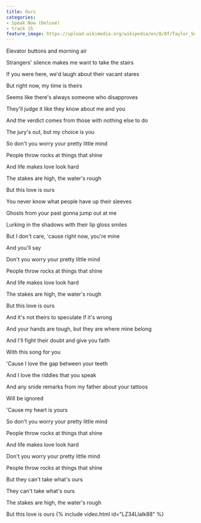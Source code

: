 ```yaml
---
title: Ours
categories:
- Speak Now (Deluxe)
- track 15
feature_image: https://upload.wikimedia.org/wikipedia/en/8/8f/Taylor_Swift_-_Speak_Now_cover.png
--- 
```

Elevator buttons and morning air

Strangers' silence makes me want to take the stairs

If you were here, we'd laugh about their vacant stares

But right now, my time is theirs

Seems like there's always someone who disapproves

They'll judge it like they know about me and you

And the verdict comes from those with nothing else to do

The jury's out, but my choice is you

So don't you worry your pretty little mind

People throw rocks at things that shine

And life makes love look hard

The stakes are high, the water's rough

But this love is ours

You never know what people have up their sleeves

Ghosts from your past gonna jump out at me

Lurking in the shadows with their lip gloss smiles

But I don't care, 'cause right now, you're mine

And you'll say

Don't you worry your pretty little mind

People throw rocks at things that shine

And life makes love look hard

The stakes are high, the water's rough

But this love is ours

And it's not theirs to speculate if it's wrong

And your hands are tough, but they are where mine belong

And I'll fight their doubt and give you faith

With this song for you

'Cause I love the gap between your teeth

And I love the riddles that you speak

And any snide remarks from my father about your tattoos

Will be ignored

'Cause my heart is yours

So don't you worry your pretty little mind

People throw rocks at things that shine

And life makes love look hard

Don't you worry your pretty little mind

People throw rocks at things that shine

But they can't take what's ours

They can't take what's ours

The stakes are high, the water's rough

But this love is ours
{% include video.html id="LZ34LlaIk88" %}
